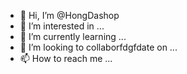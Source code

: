 - 👋 Hi, I’m @HongDashop
- 👀 I’m interested in ...
- 🌱 I’m currently learning ...
- 💞️ I’m looking to collaborfdgfdate on ...
- 📫 How to reach me ...

<!---
HongDashop/HongDashop is a ✨ special ✨ repository because its `README.md` (this file) appears on your GitHub profile.
You can click the Preview link to take a look at your changes.
--->
